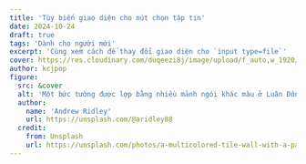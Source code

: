 ```yaml
---
title: 'Tùy biến giao diện cho nút chọn tập tin'
date: 2024-10-24
draft: true
tags: 'Dành cho người mới'
excerpt: 'Cùng xem cách để thay đổi giao diện cho `input type=file`'
cover: https://res.cloudinary.com/duqeezi8j/image/upload/f_auto,w_1920/v1713697136/ehkoo/photo-1458682625221-3a45f8a844c7.jpg
author: kcjpop
figure:
  src: &cover
  alt: 'Một bức tường được lợp bằng nhiều mảnh ngói khác màu ở Luân Đôn, Vương quốc Anh'
  author:
    name: 'Andrew Ridley'
    url: https://unsplash.com/@aridley88
  credit:
    from: Unsplash
    url: https://unsplash.com/photos/a-multicolored-tile-wall-with-a-pattern-of-small-squares-jR4Zf-riEjI
---
```

